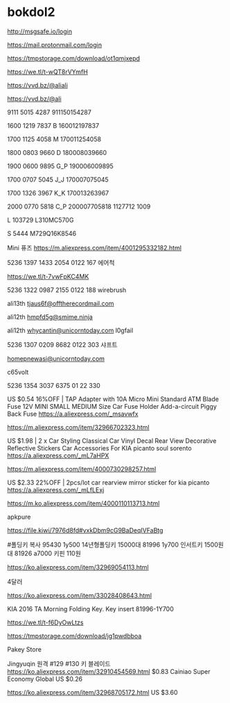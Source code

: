 # bokdol2


http://msgsafe.io/login

https://mail.protonmail.com/login



https://tmpstorage.com/download/ot1qmjxepd


https://we.tl/t-wQT8rVYmfH







https://vvd.bz/@aliali

https://vvd.bz/@ali


9111 5015 4287
911150154287

1600 1219 7837
B
160012197837

1700 1125 4058
M
170011254058

1800 0803 9660
D
180008039660

1900 0600 9895
G_P
190006009895

1700 0707 5045
J_J
170007075045

1700 1326 3967
K_K
170013263967

2000 0770 5818
C_P
200007705818
1127712
1009

L
103729
L310MC570G

S
5444
M729Q16K8546



Mini 퓨즈
https://m.aliexpress.com/item/4001295332182.html

5236 1397 1433 2054 0122 167 에어척











https://we.tl/t-7vwFpKC4MK


5236 1322 0987 2155 0122 188 wirebrush

ali13th
tjaus6f@offtherecordmail.com















ali12th
hmpfd5g@smime.ninja

ali12th
whycantin@unicorntoday.com
l0gfail



5236 1307 0209 8682 0122 303 샤프트










homepnewasi@unicorntoday.com


c65volt


5236 1354 3037 6375
01 22 330




US $0.54  16%OFF | TAP Adapter with 10A Micro Mini Standard ATM Blade Fuse 12V MINI SMALL MEDIUM Size Car Fuse Holder Add-a-circuit Piggy Back Fuse
https://a.aliexpress.com/_msavwfx

https://m.aliexpress.com/item/32966702323.html



US $1.98 | 2 x Car Styling Classical Car Vinyl Decal Rear View Decorative Reflective Stickers Car Accessories For KIA picanto soul sorento
https://a.aliexpress.com/_mL7aHPX

https://m.aliexpress.com/item/4000730298257.html



US $2.33  22%OFF | 2pcs/lot car rearview mirror sticker for kia picanto
https://a.aliexpress.com/_mLfLExj

https://m.ko.aliexpress.com/item/4000110113713.html






apkpure

https://file.kiwi/7976d8fd#vxkDbm9cG9BaDeqIVFaBtg





#폴딩키 복사
95430 1y500 14년형폴딩키 15000대
81996 1y700 인서트키 1500원대
81926 a7000 키핀 110원



https://ko.aliexpress.com/item/32969054113.html

4달러

https://ko.aliexpress.com/item/33028408643.html






KIA 2016 TA Morning Folding Key. Key insert 81996-1Y700

https://we.tl/t-f6DyOwLtzs

https://tmpstorage.com/download/jg1pwdbboa



Pakey Store

Jingyuqin 원격 #129 #130 키 블레이드 
https://ko.aliexpress.com/item/32910454569.html
$0.83
Cainiao Super Economy Global US $0.26

https://ko.aliexpress.com/item/32968705172.html
US $3.60
